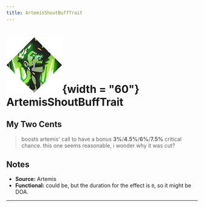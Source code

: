```yaml
---
title: ArtemisShoutBuffTrait
---
```

<!-- end front matter -->
# ![](BoonIcons/Artemis_04_Large.png){width = "60"} ArtemisShoutBuffTrait 

## My Two Cents
>boosts artemis' call to have a bonus **3%**/**4.5%**/**6%**/**7.5%** critical chance. this one seems reasonable, i wonder why it was cut?

## Notes
* **Source:** Artemis
* **Functional:** could be, but the duration for the effect is `0`, so it might be DOA.

---
